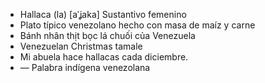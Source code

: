 - Hallaca (la)	[aˈʝaka]	Sustantivo femenino  
- Plato típico venezolano hecho con masa de maíz y carne  
- Bánh nhân thịt bọc lá chuối của Venezuela  
- Venezuelan Christmas tamale  
- Mi abuela hace hallacas cada diciembre.  
- —	Palabra indígena venezolana